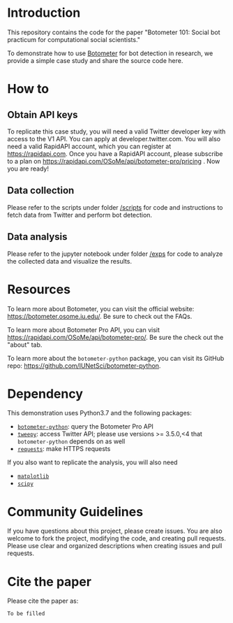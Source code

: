 # Introduction

This repository contains the code for the paper "Botometer 101: Social bot practicum for computational social scientists."

To demonstrate how to use [Botometer](botometer.osome.iu.edu) for bot detection in research, we provide a simple case study and share the source code here.

# How to

## Obtain API keys

To replicate this case study, you will need a valid Twitter developer key with access to the V1 API.
You can apply at developer.twitter.com.
You will also need a valid RapidAPI account, which you can register at https://rapidapi.com.
Once you have a RapidAPI account, please subscribe to a plan on https://rapidapi.com/OSoMe/api/botometer-pro/pricing .
Now you are ready!

## Data collection

Please refer to the scripts under folder [/scripts](/scripts) for code and instructions to fetch data from Twitter and perform bot detection.

## Data analysis

Please refer to the jupyter notebook under folder [/exps](/exps) for code to analyze the collected data and visualize the results.

# Resources

To learn more about Botometer, you can visit the official website: https://botometer.osome.iu.edu/. Be sure to check out the FAQs.

To learn more about Botometer Pro API, you can visit https://rapidapi.com/OSoMe/api/botometer-pro/. Be sure the check out the "about" tab.

To learn more about the `botometer-python` package, you can visit its GitHub repo: https://github.com/IUNetSci/botometer-python.

# Dependency

This demonstration uses Python3.7 and the following packages:

- [`botometer-python`](https://github.com/IUNetSci/botometer-python): query the Botometer Pro API
- [`tweepy`](https://www.tweepy.org/): access Twitter API; please use versions >= 3.5.0,<4 that `botometer-python` depends on as well
- [`requests`](https://docs.python-requests.org/en/latest/): make HTTPS requests

If you also want to replicate the analysis, you will also need

- [`matplotlib`](https://matplotlib.org/)
- [`scipy`](https://scipy.org/)

# Community Guidelines

If you have questions about this project, please create issues.
You are also welcome to fork the project, modifying the code, and creating pull requests.
Please use clear and organized descriptions when creating issues and pull requests.

# Cite the paper

Please cite the paper as:

```
To be filled
```
